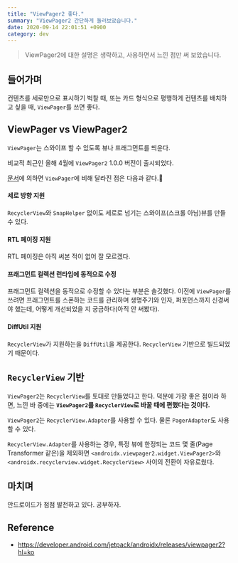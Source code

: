 ```yaml
---
title: "ViewPager2 좋다."
summary: "ViewPager2 간단하게 둘러보았습니다."
date: 2020-09-14 22:01:51 +0900
category: dev
---
```


> ViewPager2에 대한 설명은 생략하고, 사용하면서 느낀 점만 써 보았습니다.

## 들어가며

컨텐츠를 세로만으로 표시하기 벅찰 때, 또는 카드 형식으로 평행하게 컨텐츠를 배치하고 싶을 때, `ViewPager`를 쓰면 좋다.

## ViewPager vs ViewPager2

`ViewPager`는 스와이프 할 수 있도록 뷰나 프래그먼트를 띄운다.

비교적 최근인 올해 4월에 `ViewPager2` 1.0.0 버전이 출시되었다.

[문서](https://developer.android.com/training/animation/vp2-migration?hl=ko)에 의하면 `ViewPager`에 비해 달라진 점은 다음과 같다.

#### 세로 방향 지원

`RecyclerView`와 `SnapHelper` 없이도 세로로 넘기는 스와이프(스크롤 아님)뷰를 만들 수 있다.

#### RTL 페이징 지원

RTL 페이징은 아직 써본 적이 없어 잘 모르겠다.

#### 프래그먼트 컬렉션 런타임에 동적으로 수정

프래그먼트 컬렉션을 동적으로 수정할 수 있다는 부분은 솔깃했다. 이전에 `ViewPager`를 쓰려면 프래그먼트를 스폰하는 코드를 관리하며 생명주기와 인자, 퍼포먼스까지 신경써야 했는데, 어떻게 개선되었을 지 궁금하다(아직 안 써봤다).

#### DiffUtil 지원

`RecyclerView`가 지원하는을 `DiffUtil`을 제공한다. `RecyclerView` 기반으로 빌드되었기 때문이다.

## `RecyclerView` 기반

`ViewPager2`는 `RecyclerView`를 토대로 만들었다고 한다. 덕분에 가장 좋은 점이라 하면, 느낀 바 중에는 **`ViewPager2`를 `RecyclerView`로 바꿀 때에 편했다는 것이다.**

`ViewPager2`는 `RecyclerView.Adapter`를 사용할 수 있다. 물론 `PagerAdapter`도 사용할 수 있다.

`RecyclerView.Adapter`를 사용하는 경우, 특정 뷰에 한정되는 코드 몇 줄(Page Transformer 같은)을 제외하면 `<androidx.viewpager2.widget.ViewPager2>`와 `<androidx.recyclerview.widget.RecyclerView>` 사이의 전환이 자유로웠다.

## 마치며

안드로이드가 점점 발전하고 있다. 공부하자.

## Reference

- https://developer.android.com/jetpack/androidx/releases/viewpager2?hl=ko
